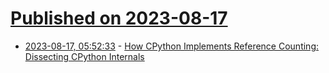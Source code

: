 # [Published on 2023-08-17](index.md)

* [2023-08-17, 05:52:33](https://lobste.rs/s/jovzxw/how_cpython_implements_reference) - [How CPython Implements Reference Counting: Dissecting CPython Internals](https://codeconfessions.substack.com/p/cpython-reference-counting-internals)
